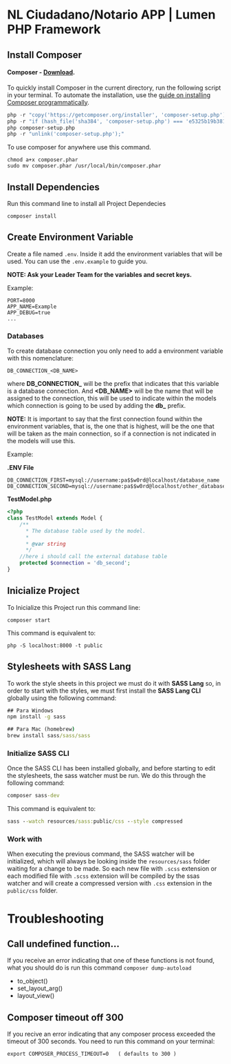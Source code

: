 # NL Ciudadano/Notario APP | Lumen PHP Framework

## Install Composer
#### Composer - [Download](https://getcomposer.org/download/).
To quickly install Composer in the current directory, run the following script in your terminal. To automate the installation, use the [guide on installing Composer programmatically](https://getcomposer.org/doc/faqs/how-to-install-composer-programmatically.md).

```php
php -r "copy('https://getcomposer.org/installer', 'composer-setup.php');"
php -r "if (hash_file('sha384', 'composer-setup.php') === 'e5325b19b381bfd88ce90a5ddb7823406b2a38cff6bb704b0acc289a09c8128d4a8ce2bbafcd1fcbdc38666422fe2806') { echo 'Installer verified'; } else { echo 'Installer corrupt'; unlink('composer-setup.php'); } echo PHP_EOL;"
php composer-setup.php
php -r "unlink('composer-setup.php');"
```

To use composer for anywhere use this command.
```
chmod a+x composer.phar
sudo mv composer.phar /usr/local/bin/composer.phar
```

## Install Dependencies
Run this command line to install all Project Dependecies
```
composer install
```

## Create Environment Variable
Create a file named `.env`. Inside it add the environment variables that will be used. You can use the `.env.example` to guide you.

**NOTE: Ask your Leader Team for the variables and secret keys.**


Example:
```
PORT=8000
APP_NAME=Example
APP_DEBUG=true
...
```

### Databases
To create database connection you only need to add a environment variable with this nomenclature:
```
DB_CONNECTION_<DB_NAME>
```
where **DB_CONNECTION_** will be the prefix that indicates that this variable is a database connection. And **\<DB_NAME\>** will be the name that will be assigned to the connection, this will be used to indicate within the models which connection is going to be used by adding the **db_** prefix.

**NOTE:** It is important to say that the first connection found within the environment variables, that is, the one that is highest, will be the one that will be taken as the main connection, so if a connection is not indicated in the models will use this.

Example:

**.ENV File**
``` dotenv
DB_CONNECTION_FIRST=mysql://username:pa$$w0rd@localhost/database_name
DB_CONNECTION_SECOND=mysql://username:pa$$w0rd@localhost/other_database
```

**TestModel.php**
```php
<?php
class TestModel extends Model {
    /**
      * The database table used by the model.
      *
      * @var string
      */
    //here i should call the external database table
    protected $connection = 'db_second';
}
```

## Inicialize Project
To Inicialize this Project run this command line:
```
composer start
```
This command is equivalent to:
```
php -S localhost:8000 -t public
```

## Stylesheets with SASS Lang
To work the style sheets in this project we must do it with **SASS Lang** so, in order to start with the styles, we must first install the **SASS Lang CLI** globally using the following command:
``` cmd
## Para Windows
npm install -g sass

## Para Mac (homebrew)
brew install sass/sass/sass
```

### Initialize SASS CLI
Once the SASS CLI has been installed globally, and before starting to edit the stylesheets, the sass watcher must be run. We do this through the following command:
``` cmd
composer sass-dev
```

This command is equivalent to:

``` cmd
sass --watch resources/sass:public/css --style compressed
```

### Work with
When executing the previous command, the SASS watcher will be initialized, which will always be looking inside the `resources/sass` folder waiting for a change to be made. So each new file with `.scss` extension or each modified file with `.scss` extension will be compiled by the ssas watcher and will create a compressed version with `.css` extension in the `public/css` folder.

# Troubleshooting
## Call undefined function...
If you receive an error indicating that one of these functions is not found, what you should do is run this command `composer dump-autoload`
- to_object()
- set_layout_arg()
- layout_view()

## Composer timeout off 300
If you recive an error indicating that any composer process exceeded the timeout of 300 seconds. You need to run this command on your terminal:
```
export COMPOSER_PROCESS_TIMEOUT=0   ( defaults to 300 )
```
<!--
[![Build Status](https://travis-ci.org/laravel/lumen-framework.svg)](https://travis-ci.org/laravel/lumen-framework) 
[![Total Downloads](https://poser.pugx.org/laravel/lumen-framework/d/total.svg)](https://packagist.org/packages/laravel/lumen-framework)
[![Latest Stable Version](https://poser.pugx.org/laravel/lumen-framework/v/stable.svg)](https://packagist.org/packages/laravel/lumen-framework)
[![License](https://poser.pugx.org/laravel/lumen-framework/license.svg)](https://packagist.org/packages/laravel/lumen-framework)

Laravel Lumen is a stunningly fast PHP micro-framework for building web applications with expressive, elegant syntax. We believe development must be an enjoyable, creative experience to be truly fulfilling. Lumen attempts to take the pain out of development by easing common tasks used in the majority of web projects, such as routing, database abstraction, queueing, and caching.

## Official Documentation

Documentation for the framework can be found on the [Lumen website](https://lumen.laravel.com/docs).

## Contributing

Thank you for considering contributing to Lumen! The contribution guide can be found in the [Laravel documentation](https://laravel.com/docs/contributions).

## Security Vulnerabilities

If you discover a security vulnerability within Lumen, please send an e-mail to Taylor Otwell at taylor@laravel.com. All security vulnerabilities will be promptly addressed.

## License

The Lumen framework is open-sourced software licensed under the [MIT license](https://opensource.org/licenses/MIT).
-->
